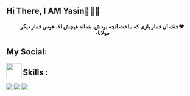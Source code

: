 <h2> Hi There, I AM Yasin🙋🏻‍♂️</h2>



<h4 align='center'>
<p1>خنک آن قمار بازی که بباخت آنچه بودش. بنماند هیچش الا، هوس قمار دیگر❤️</p1>
</br>
<p1>-مولانا</p1>
 
</h4>
<h4>
<h2>My Social: </h2> 
<a href='https://t.me/yasin0456'>
  <img align='left' style='height:40px;' src="https://upload.wikimedia.org/wikipedia/commons/thumb/8/82/Telegram_logo.svg/512px-Telegram_logo.svg.png?20220101141644" />
</a>
</h4>

<h2> Skills : </h2>
<img src="https://skillicons.dev/icons?i=html,css,sass,bootstrap,tailwindcss" />
<img src="https://skillicons.dev/icons?i=js,react,redux,nextjs,ts" />
<img src="https://skillicons.dev/icons?i=py,git,github,vscode,linux" />

